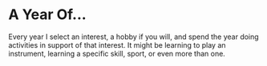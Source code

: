 ---
---
# A Year Of...

Every year I select an interest, a hobby if you will, and spend the year doing activities in support of that interest. It might be learning to play an instrument, learning a specific skill, sport, or even more than one.
